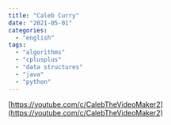 ```yaml
---
title: "Caleb Curry"
date: "2021-05-01"
categories:
  - "english"
tags:
  - "algorithms"
  - "cplusplus"
  - "data structures"
  - "java"
  - "python"
---
```


[https://youtube.com/c/CalebTheVideoMaker2](https://youtube.com/c/CalebTheVideoMaker2)
